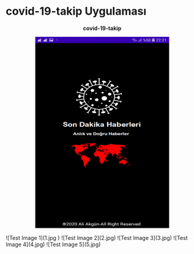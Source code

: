 # covid-19-takip Uygulaması
<p align="center">
 <b> covid-19-takip </b>

</p>

<p align="center">
  <img width="350" height="500" src="1.jpg">
</p>
![Test Image 1](1.jpg )
![Test Image 2](2.jpg)
![Test Image 3](3.jpg)
![Test Image 4](4.jpg)
![Test Image 5](5.jpg)
